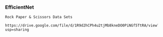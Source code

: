 ### EfficientNet

    Rock Paper & Scissors Data Sets
    
    https://drive.google.com/file/d/1R9d2hCPh4u2tjMb8kneDO0PiNGf5TtRA/view?usp=sharing
